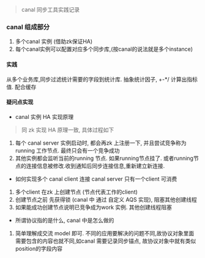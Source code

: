 > canal 同步工具实践记录

### canal 组成部分

1. 多个canal 实例 (借助zk保证HA)
2. 每个canal实例可以配置对应多个同步库,(按canal的说法就是多个instance)


#### 实践

从多个业务库,同步过滤统计需要的字段到统计库. 抽象统计因子, +-*/ 计算出指标值. 配合缓存

#### 疑问点实现

 
- canal 实例 HA 实现原理
> 同 zk 实现 HA 原理一致, 具体过程如下

1. 每个 canal server 实例启动时, 都会再zk 上注册一下, 并且尝试竞争称为 running 工作节点. 最终只会有一个竞争成功
2. 其他实例都会监听当前的running 节点. 如果running节点挂了. 或者running节点的连接信息被修改.收到通知后同步连接信息,重新建立新连接. 


- 如何实现多个 canal client 连接 canal server 只有一个client 可消费

1.  多个client 在zk 上创建节点 (节点代表工作的client)
2.  创建节点之前 先获得锁 (canal 中 通过 自定义 AQS 实现), 阻塞其他创建线程
3.  如果能成功创建节点说明已竞争成为work 实例. 其他创建线程阻塞 

- 所谓协议指的是什么, canal 中是怎么做的
  
1. 简单理解成交流 model 即可. 不同的应用要解决的问题不同,故协议对象里面需要包含的内容也就不同,如canal 需要记录同步锚点, 故协议对象中就有类似position的字段内容








